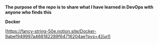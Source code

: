 **The purpose of the repo is to share what I have learned in DevOps with anyone who finds this**


**Docker**

[https://fancy-string-50e.notion.site/Docker-9abef949997a468182289f64716204ae?pvs=4](url)
